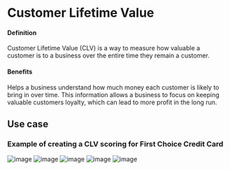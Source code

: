 # Customer Lifetime Value
#### Definition
Customer Lifetime Value (CLV) is a way to measure how valuable a customer is to a business over the entire time they remain a customer.

#### Benefits
Helps a business understand how much money each customer is likely to bring in over time. This information allows a business to focus on keeping valuable customers loyalty, which can lead to more profit in the long run.

## Use case
### Example of creating a CLV scoring for First Choice Credit Card
![image](https://github.com/AsmaMora/MADT8101/assets/132048257/e3e1914a-b704-40a1-a97a-0f428225bd90)
![image](https://github.com/AsmaMora/MADT8101/assets/132048257/ffaff4bc-9d69-40de-9e33-a82415f97700)
![image](https://github.com/AsmaMora/MADT8101/assets/132048257/094378d0-fa65-4264-81a9-5a9b0d57ae94)
![image](https://github.com/AsmaMora/MADT8101/assets/132048257/9513e755-f6f1-4fdc-a20c-013fb5cb037d)
![image](https://github.com/AsmaMora/MADT8101/assets/132048257/219fe153-af8b-4f72-bceb-721cd6e09ecd)

